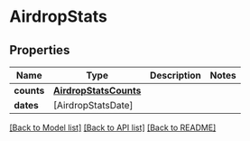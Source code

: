# AirdropStats

## Properties
Name | Type | Description | Notes
------------ | ------------- | ------------- | -------------
**counts** | [**AirdropStatsCounts**](AirdropStatsCounts.md) |  | 
**dates** | [AirdropStatsDate] |  | 

[[Back to Model list]](../README.md#documentation-for-models) [[Back to API list]](../README.md#documentation-for-api-endpoints) [[Back to README]](../README.md)


